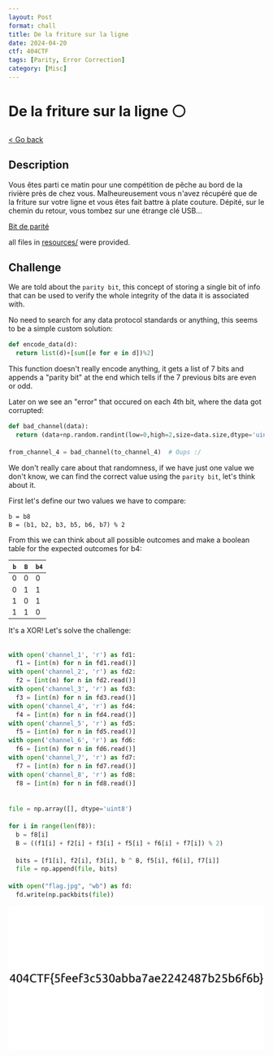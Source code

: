 ```yaml
---
layout: Post
format: chall
title: De la friture sur la ligne
date: 2024-04-20
ctf: 404CTF
tags: [Parity, Error Correction]
category: [Misc]
---
```

# De la friture sur la ligne ⚪

<a class="back-link" href="../../">< Go back</a>

## Description

Vous êtes parti ce matin pour une compétition de pêche au bord de la rivière près de chez vous. Malheureusement vous n'avez récupéré que de la friture sur votre ligne et vous êtes fait battre à plate couture. Dépité, sur le chemin du retour, vous tombez sur une étrange clé USB...

[Bit de parité](https://fr.wiktionary.org/wiki/bit_de_parit%C3%A9#Locution_nominale)

all files in [resources/](./resources) were provided.

## Challenge

We are told about the `parity bit`, this concept of storing a single bit of info that can be used to verify the whole integrity of the data it is associated with.

No need to search for any data protocol standards or anything, this seems to be a simple custom solution:

```py
def encode_data(d):
  return list(d)+[sum([e for e in d])%2]
```

This function doesn't really encode anything, it gets a list of 7 bits and appends a "parity bit" at the end which tells if the 7 previous bits are even or odd.

Later on we see an "error" that occured on each 4th bit, where the data got corrupted:

```py
def bad_channel(data):
  return (data+np.random.randint(low=0,high=2,size=data.size,dtype='uint8'))%2

from_channel_4 = bad_channel(to_channel_4)  # Oups :/
```

We don't really care about that randomness, if we have just one value we don't know, we can find the correct value using the `parity bit`, let's think about it.

First let's define our two values we have to compare:

```
b = b8
B = (b1, b2, b3, b5, b6, b7) % 2
```

From this we can think about all possible outcomes and make a boolean table for the expected outcomes for b4:

| `b` | `B` | `b4` |
|---|----|----|
| 0 | 0  | 0  |
| 0 | 1  | 1  |
| 1 | 0  | 1  |
| 1 | 1  | 0  |

It's a XOR! Let's solve the challenge:

```py

with open('channel_1', 'r') as fd1:
  f1 = [int(n) for n in fd1.read()]
with open('channel_2', 'r') as fd2:
  f2 = [int(n) for n in fd2.read()]
with open('channel_3', 'r') as fd3:
  f3 = [int(n) for n in fd3.read()]
with open('channel_4', 'r') as fd4:
  f4 = [int(n) for n in fd4.read()]
with open('channel_5', 'r') as fd5:
  f5 = [int(n) for n in fd5.read()]
with open('channel_6', 'r') as fd6:
  f6 = [int(n) for n in fd6.read()]
with open('channel_7', 'r') as fd7:
  f7 = [int(n) for n in fd7.read()]
with open('channel_8', 'r') as fd8:
  f8 = [int(n) for n in fd8.read()]


file = np.array([], dtype='uint8')

for i in range(len(f8)):
  b = f8[i]
  B = ((f1[i] + f2[i] + f3[i] + f5[i] + f6[i] + f7[i]) % 2)

  bits = [f1[i], f2[i], f3[i], b ^ B, f5[i], f6[i], f7[i]]
  file = np.append(file, bits)

with open("flag.jpg", "wb") as fd:
  fd.write(np.packbits(file))

```

<img src="flag.jpg" alt="Flag" width="800px">
